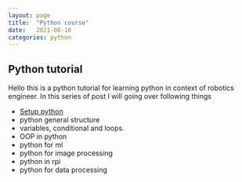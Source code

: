 ```yaml
---
layout: page
title:  "Python course"
date:   2021-06-16
categories: python
---
```


## Python tutorial

Hello this is a python tutorial for learning python in context of robotics engineer.
In this series of post I will going over following things
- [Setup python](/python/overview)
- python general structure
- variables, conditional and loops.
- OOP in python
- python for ml
- python for image processing
- python in rpi
- python for data processing


